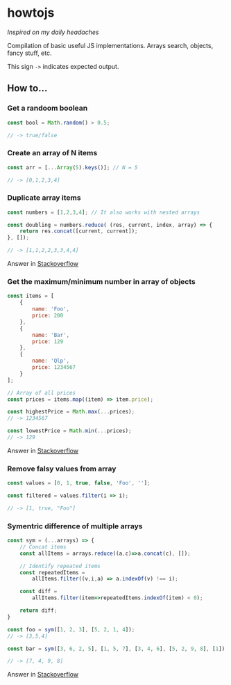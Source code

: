 # howtojs
_Inspired on my daily headaches_ 

Compilation of basic useful JS implementations.
Arrays search, objects, fancy stuff, etc.


This sign `->` indicates expected output.

## How to...

### Get a randoom boolean

```javascript
const bool = Math.random() > 0.5;

// -> true/false
```

### Create an array of N items 

```javascript 
const arr = [...Array(5).keys()]; // N = 5

// -> [0,1,2,3,4]
```

### Duplicate array items

```javascript
const numbers = [1,2,3,4]; // It also works with nested arrays

const doubling = numbers.reduce( (res, current, index, array) => {
    return res.concat([current, current]);
}, []);

// -> [1,1,2,2,3,3,4,4] 
```

Answer in [Stackoverflow](https://stackoverflow.com/a/48792296/2323944)

### Get the maximum/minimum number in array of objects

```javascript
const items = [
    {
        name: 'Foo',
        price: 200
    },
    {
        name: 'Bar',
        price: 129
    },
    {
        name: 'Qlp',
        price: 1234567
    }
];

// Array of all prices
const prices = items.map((item) => item.price);

const highestPrice = Math.max(...prices);
// -> 1234567

const lowestPrice = Math.min(...prices);
// -> 129
```

Answer in [Stackoverflow](https://stackoverflow.com/a/48787756/2323944)

### Remove falsy values from array
```javascript
const values = [0, 1, true, false, 'Foo', ''];

const filtered = values.filter(i => i);

// -> [1, true, "Foo"]
```

### Symentric difference of multiple arrays

```javascript
const sym = (...arrays) => {
    // Concat items
    const allItems = arrays.reduce((a,c)=>a.concat(c), []);

    // Identify repeated items
    const repeatedItems = 
        allItems.filter((v,i,a) => a.indexOf(v) !== i);

    const diff = 
        allItems.filter(item=>repeatedItems.indexOf(item) < 0);

    return diff;        
}

const foo = sym([1, 2, 3], [5, 2, 1, 4]); 
// -> [3,5,4]

const bar = sym([3, 6, 2, 5], [1, 5, 7], [3, 4, 6], [5, 2, 9, 8], [1]);

// -> [7, 4, 9, 8]
```

Answer in [Stackoverflow](https://stackoverflow.com/a/48705693/2323944)